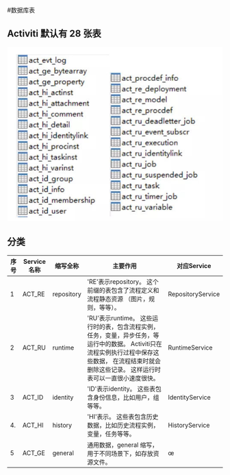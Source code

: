 #数据库表

## Activiti 默认有 28 张表

![](../../assets/65f981e4ab9e5b499b21aee65450427f.jpg)

## 分类

| 序号 | Service名称 | 缩写全称   | 主要作用                                                     | 对应Service       |
| ---- | ----------- | ---------- | ------------------------------------------------------------ | ----------------- |
| 1    | ACT_RE      | repository | 'RE'表示repository。 这个前缀的表包含了流程定义和流程静态资源 （图片，规则，等等）。 | RepositoryService |
| 2    | ACT_RU      | runtime    | 'RU'表示runtime。 这些运行时的表，包含流程实例，任务，变量，异步任务，等运行中的数据。 Activiti只在流程实例执行过程中保存这些数据， 在流程结束时就会删除这些记录。 这样运行时表可以一直很小速度很快。 | RuntimeService    |
| 3    | ACT_ID      | identity   | 'ID'表示identity。 这些表包含身份信息，比如用户，组等等。    | IdentityService   |
| 4.   | ACT_HI      | history    | 'HI'表示。 这些表包含历史数据，比如历史流程实例， 变量，任务等等。 | HistoryService    |
| 5    | ACT_GE      | general    | 通用数据，general 缩写，用于不同场景下，如存放资源文件。     | œ                 |